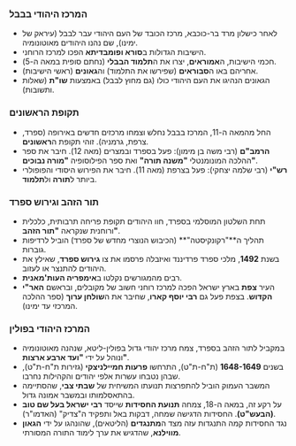 ### המרכז היהודי בבבל

- לאחר כישלון מרד בר-כוכבא, מרכז הכובד של העם היהודי עבר לבבל (עיראק של ימינו), שם נהנו היהודים מאוטונומיה.
- הישיבות הגדולות ב**סורא ופומבדיתא** הפכו למרכז הרוחני.
- חכמי הישיבות, ה**אמוראים**, יצרו את ה**תלמוד הבבלי** (נחתם סופית במאה ה-5).
- אחריהם באו ה**סבוראים** (שפירשו את התלמוד) וה**גאונים** (ראשי הישיבות).
- הגאונים הנהיגו את העם היהודי כולו (גם מחוץ לבבל) באמצעות **שו"ת** (שאלות ותשובות).

### תקופת הראשונים

- החל מהמאה ה-11, המרכז בבבל נחלש וצמחו מרכזים חדשים באירופה (ספרד, צרפת, גרמניה). זוהי תקופת ה**ראשונים**.
- **הרמב"ם** (רבי משה בן מימון): פעל בספרד ובמצרים (מאה 12). חיבר את ספר ההלכה המונומנטלי **"משנה תורה"** ואת ספר הפילוסופיה **"מורה נבוכים"**.
- **רש"י** (רבי שלמה יצחקי): פעל בצרפת (מאה 11). חיבר את הפירוש היסודי והפופולרי ביותר ל**תורה** ול**תלמוד**.

### תור הזהב וגירוש ספרד

- תחת השלטון המוסלמי בספרד, חוו היהודים תקופת פריחה תרבותית, כלכלית ורוחנית שנקראה **"תור הזהב"**.
- תהליך ה**"רקונקיסטה"** (הכיבוש הנוצרי מחדש של ספרד) הוביל לרדיפות גוברות.
- בשנת **1492**, מלכי ספרד פרדיננד ואיזבלה פרסמו את צו **גירוש ספרד**, שאילץ את היהודים להתנצר או לעזוב.
- רבים מהמגורשים נקלטו ב**אימפריה העות'מאנית**.
- העיר **צפת** בארץ ישראל הפכה למרכז רוחני חשוב של מקובלים, ובראשם **האר"י הקדוש**. בצפת פעל גם **רבי יוסף קארו**, שחיבר את ה**שולחן ערוך** (ספר ההלכה המרכזי עד ימינו).

### המרכז היהודי בפולין

- במקביל לתור הזהב בספרד, צמח מרכז יהודי גדול בפולין-ליטא, שנהנה מאוטונומיה ונוהל על ידי **"ועד ארבע ארצות"**.
- בשנים **1648-1649** (ת"ח-ת"ט), התרחשו **פרעות חמיילניצקי** (גזירות ת"ח-ת"ט), שבהן נטבחו עשרות אלפי יהודים והקהילות נחרבו.
- המשבר העמוק הוביל להתפרצות תנועתו המשיחית של **שבתי צבי**, שהסתיימה בהתאסלמותו ובמשבר אמונה גדול.
- על רקע זה, במאה ה-18, צמחה **תנועת החסידות** שייסד **רבי ישראל בעל שם טוב (הבעש"ט)**. החסידות הדגישה שמחה, דבקות באל ותפקיד ה"צדיק" (האדמו"ר).
- נגד החסידות קמה התנגדות עזה מצד ה**מתנגדים** (הליטאים), שהונהגו על ידי **הגאון מווילנא**, שהדגיש את ערך לימוד התורה המסורתי.
